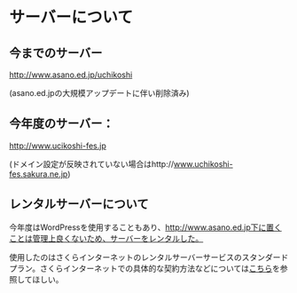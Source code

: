 # サーバーについて

## 今までのサーバー

http://www.asano.ed.jp/uchikoshi

(asano.ed.jpの大規模アップデートに伴い削除済み)

## 今年度のサーバー：

http://www.ucikoshi-fes.jp

(ドメイン設定が反映されていない場合はhttp://www.uchikoshi-fes.sakura.ne.jp)

## レンタルサーバーについて

今年度はWordPressを使用することもあり、http://www.asano.ed.jp下に置くことは管理上良くないため、サーバーをレンタルした。

使用したのはさくらインターネットのレンタルサーバーサービスのスタンダードプラン。さくらインターネットでの具体的な契約方法などについては[こちら](./rental_sakura.md)を参照してほしい。

